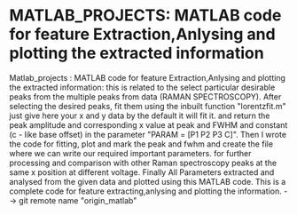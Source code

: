 # MATLAB_PROJECTS: MATLAB code for feature Extraction,Anlysing and plotting the extracted information
Matlab_projects : MATLAB code for feature Extraction,Anlysing and plotting the extracted information:
 this is related to the select particular desirable peaks from the multiple peaks from data (RAMAN SPECTROSCOPY).
 After selecting the desired peaks, fit them using the inbuilt function "lorentzfit.m" just give here your x and y data by the default it will fit it.
 and return the peak amplitude and corresponding x value at peak and FWHM and constant (c - like base offset) in the parameter "PARAM = [P1 P2 P3 C]".
 Then I wrote the code for fitting, plot and mark the peak and fwhm and create the file where we can write our required important parameters.
 for further processing and comparison with other Raman spectroscopy peaks at the same x position at different voltage. 
 Finally All Parameters extracted and analysed from the given data and plotted using this MATLAB code. 
 This is a complete code for feature extracting,anlysing and plotting the information.
--> git remote name "origin_matlab" 
